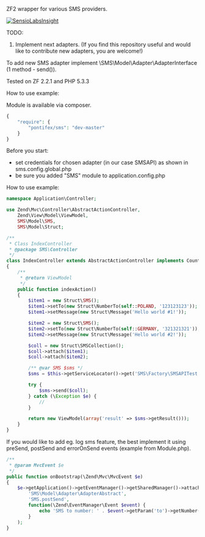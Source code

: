 ZF2 wrapper for various SMS providers.

[![SensioLabsInsight](https://insight.sensiolabs.com/projects/5d7eb22c-6e1e-47ac-ade2-5857899c4b3d/big.png)](https://insight.sensiolabs.com/projects/5d7eb22c-6e1e-47ac-ade2-5857899c4b3d)

TODO:
1) Implement next adapters. (If you find this repository useful and would like to contribute new adapters, you are welcome!)

To add new SMS adapter implement \SMS\Model\Adapter\AdapterInterface (1 method - send()).

Tested on ZF 2.2.1 and PHP 5.3.3

How to use example:

Module is available via composer.
```php
{
    "require": {
        "pontifex/sms": "dev-master"
    }
}
```
Before you start:
- set credentials for chosen adapter (in our case SMSAPI) as shown in sms.config.global.php
- be sure you added "SMS" module to application.config.php

How to use example:
```php
namespace Application\Controller;

use Zend\Mvc\Controller\AbstractActionController,
    Zend\View\Model\ViewModel,
    SMS\Model\SMS,
    SMS\Model\Struct;

/**
 * Class IndexController
 * @package SMS\Controller
 */
class IndexController extends AbstractActionController implements CountryPrefixConstantsInterface
{
    /**
     * @return ViewModel
     */
    public function indexAction()
    {
        $item1 = new Struct\SMS();
        $item1->setTo(new Struct\NumberTo(self::POLAND, '123123123'));
        $item1->setMessage(new Struct\Message('Hello world #1!'));

        $item2 = new Struct\SMS();
        $item2->setTo(new Struct\NumberTo(self::GERMANY, '321321321'));
        $item2->setMessage(new Struct\Message('Hello world #2!'));

        $coll = new Struct\SMSCollection();
        $coll->attach($item1);
        $coll->attach($item2);

        /** @var SMS $sms */
        $sms = $this->getServiceLocator()->get('SMS\Factory\SMSAPITest');

        try {
            $sms->send($coll);
        } catch (\Exception $e) {
            //
        }

        return new ViewModel(array('result' => $sms->getResult()));
    }
}
```
If you would like to add eg. log sms feature, the best implement it using preSend, postSend and errorOnSend events
(example from Module.php).
```php
/**
 * @param MvcEvent $e
 */
public function onBootstrap(\Zend\Mvc\MvcEvent $e)
{
    $e->getApplication()->getEventManager()->getSharedManager()->attach(
        'SMS\Model\Adapter\AdapterAbstract',
        'SMS.postSend',
        function(\Zend\EventManager\Event $event) {
            echo 'SMS to number: ' . $event->getParam('to')->getNumber() . ' is sent!<br />';
        }
    );
}
```
